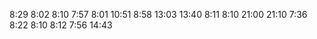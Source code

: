 8:29
8:02
8:10
7:57
8:01
10:51
8:58
13:03
13:40
8:11
8:10
21:00
21:10
7:36
8:22
8:10
8:12
7:56
14:43
